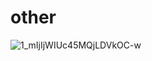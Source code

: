 # other

![1_mIjIjWIUc45MQjLDVkOC-w](https://user-images.githubusercontent.com/43500438/132387554-ec4f85b9-40ec-4c97-8f93-c5ec7a9c0d40.png)


